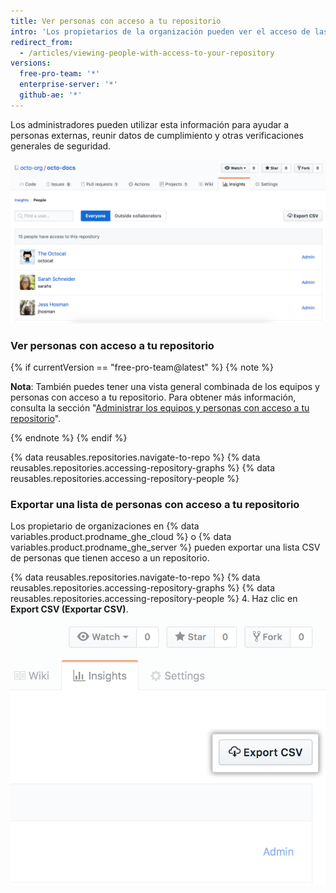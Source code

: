```yaml
---
title: Ver personas con acceso a tu repositorio
intro: 'Los propietarios de la organización pueden ver el acceso de las personas a un repositorio dentro de una organización. Los propietario de organizaciones que utilizan {% data variables.product.prodname_ghe_cloud %} o {% data variables.product.prodname_ghe_server %} también pueden exportar una lista CSV de personas que tienen acceso a un repositorio.'
redirect_from:
  - /articles/viewing-people-with-access-to-your-repository
versions:
  free-pro-team: '*'
  enterprise-server: '*'
  github-ae: '*'
---
```


Los administradores pueden utilizar esta información para ayudar a personas externas, reunir datos de cumplimiento y otras verificaciones generales de seguridad.

![Lista de permisos de personas a un repositorio](/assets/images/help/repository/repository-permissions-list.png)

### Ver personas con acceso a tu repositorio

{% if currentVersion == "free-pro-team@latest" %}
{% note %}

**Nota**: También puedes tener una vista general combinada de los equipos y personas con acceso a tu repositorio. Para obtener más información, consulta la sección "[Administrar los equipos y personas con acceso a tu repositorio](/github/administering-a-repository/managing-teams-and-people-with-access-to-your-repository)".

{% endnote %}
{% endif %}

{% data reusables.repositories.navigate-to-repo %}
{% data reusables.repositories.accessing-repository-graphs %}
{% data reusables.repositories.accessing-repository-people %}

### Exportar una lista de personas con acceso a tu repositorio

Los propietario de organizaciones en {% data variables.product.prodname_ghe_cloud %} o {% data variables.product.prodname_ghe_server %} pueden exportar una lista CSV de personas que tienen acceso a un repositorio.

{% data reusables.repositories.navigate-to-repo %}
{% data reusables.repositories.accessing-repository-graphs %}
{% data reusables.repositories.accessing-repository-people %}
4. Haz clic en **Export CSV (Exportar CSV)**. ![Pestaña de personas en la barra lateral del repositorio](/assets/images/help/repository/export-repository-permissions.png)
